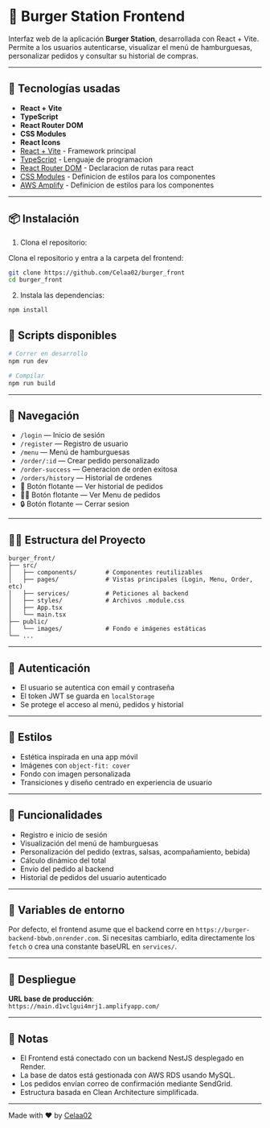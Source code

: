 # 🍔 Burger Station Frontend

Interfaz web de la aplicación **Burger Station**, desarrollada con React + Vite. Permite a los usuarios autenticarse, visualizar el menú de hamburguesas, personalizar pedidos y consultar su historial de compras.

---

## 🚀 Tecnologías usadas

- **React + Vite**
- **TypeScript**
- **React Router DOM**
- **CSS Modules**
- **React Icons**
- [React + Vite](https://React.com/) - Framework principal
- [TypeScript](https://typescriptlang.org//) - Lenguaje de programacion
- [React Router DOM](https://reactrouter.com//) - Declaracion de rutas para react
- [CSS Modules](https://lenguajecss.com) - Definicion de estilos para los componentes
- [AWS Amplify](https://aws.amazon.com/amplify/) - Definicion de estilos para los componentes

---

## 📦 Instalación

1. Clona el repositorio:

Clona el repositorio y entra a la carpeta del frontend:

```bash
git clone https://github.com/Celaa02/burger_front
cd burger_front
```

2. Instala las dependencias:

```bash
npm install
```

## 🧪 Scripts disponibles

```bash
# Correr en desarrollo
npm run dev

# Compilar
npm run build
```

---

## 🧭 Navegación

- `/login` — Inicio de sesión
- `/register` — Registro de usuario
- `/menu` — Menú de hamburguesas
- `/order/:id` — Crear pedido personalizado
- `/order-success` — Generacion de orden exitosa
- `/orders/history` — Historial de ordenes
- 📖 Botón flotante — Ver historial de pedidos
- 🍔🍟 Botón flotante — Ver Menu de pedidos
- 🔒 Botón flotante — Cerrar sesion

---

## 🧑‍💻 Estructura del Proyecto

```
burger_front/
├── src/
│   ├── components/        # Componentes reutilizables
│   ├── pages/             # Vistas principales (Login, Menu, Order, etc)
│   ├── services/          # Peticiones al backend
│   ├── styles/            # Archivos .module.css
│   ├── App.tsx
│   └── main.tsx
├── public/
│   └── images/            # Fondo e imágenes estáticas
└── ...
```

---

## 🔐 Autenticación

- El usuario se autentica con email y contraseña
- El token JWT se guarda en `localStorage`
- Se protege el acceso al menú, pedidos y historial

---

## 🎨 Estilos

- Estética inspirada en una app móvil
- Imágenes con `object-fit: cover`
- Fondo con imagen personalizada
- Transiciones y diseño centrado en experiencia de usuario

---

## 🌟 Funcionalidades

- Registro e inicio de sesión
- Visualización del menú de hamburguesas
- Personalización del pedido (extras, salsas, acompañamiento, bebida)
- Cálculo dinámico del total
- Envío del pedido al backend
- Historial de pedidos del usuario autenticado

---

## 📝 Variables de entorno

Por defecto, el frontend asume que el backend corre en `https://burger-backend-bbwb.onrender.com`. Si necesitas cambiarlo, edita directamente los `fetch` o crea una constante baseURL en `services/`.

---

## 🔗 Despliegue

**URL base de producción**:  
`https://main.d1vclgui4mrj1.amplifyapp.com/`

---

## 🧠 Notas

- El Frontend está conectado con un backend NestJS desplegado en Render.
- La base de datos está gestionada con AWS RDS usando MySQL.
- Los pedidos envían correo de confirmación mediante SendGrid.
- Estructura basada en Clean Architecture simplificada.

---

Made with ❤️ by [Celaa02](https://github.com/Celaa02/burger_front)